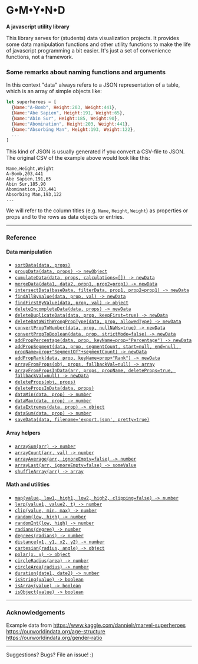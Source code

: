 # G•M•Y•N•D

**A javascript utility library**

This library serves for (students) data visualization projects. It provides some data manipulation functions and other utility functions to make the life of javascript programming a bit easier. It's just a set of convenience functions, not a framework.

### Some remarks about naming functions and arguments

In this context "data" always refers to a JSON representation of a table, which is an array of simple objects like:
```javascript
let superheroes = [ 
  {Name:"A-Bomb", Height:203, Weight:441},
  {Name:"Abe Sapien", Height:191, Weight:65},
  {Name:"Abin Sur", Height:185, Weight:90},
  {Name:"Abomination", Height:203, Weight:441},
  {Name:"Absorbing Man", Height:193, Weight:122},
  ...
]
```
This kind of JSON is usually generated if you convert a CSV-file to JSON. The original CSV of the example above would look like this:
```csv
Name,Height,Weight
A-Bomb,203,441
Abe Sapien,191,65
Abin Sur,185,90
Abomination,203,441
Absorbing Man,193,122
...
```

We will refer to the column titles (e.g. `Name`, `Height`, `Weight`) as properties or props and to the rows as data objects or entries.


---------------------------------
### Reference

#### Data manipulation

- [`sortData(data, props)`](docs/sortData.md)
- [`groupData(data, props) -> newObject`](docs/groupData.md)
- [`cumulateData(data, props, calculations=[]) -> newData`](docs/cumulateData.md)
- [`mergeData(data1, data2, prop1, prop2=prop1) -> newData`](docs/mergeData.md)
- [`intersectData(baseData, filterData, prop1, prop2=prop1) -> newData`](docs/intersectData.md)
- [`findAllByValue(data, prop, val) -> newData`](docs/findAllByValue.md)
- [`findFirstByValue(data, prop, val) -> object`](docs/findFirstByValue.md)
- [`deleteIncompleteData(data, props) -> newData`](docs/deleteIncompleteData.md)
- [`deleteDuplicateData(data, prop, keepFirst=true) -> newData`](docs/deleteDuplicateData.md)
- [`deleteDataWithWrongPropType(data, prop, allowedType) -> newData`](docs/deleteDataWithWrongPropType.md)
- [`convertPropToNumber(data, prop, nullNaNs=true) -> newData`](docs/convertPropToNumber.md)
- [`convertPropToBoolean(data, prop, strictMode=false) -> newData`](docs/convertPropToBoolean.md)
- [`addPropPercentage(data, prop, keyName=prop+"Percentage") -> newData`](docs/addPropPercentage.md)
- [`addPropSegment(data, prop, segmentCount, start=null, end=null, propName=prop+"SegmentOf"+segmentCount) -> newData`](docs/addPropSegment.md)
- [`addPropRank(data, prop, keyName=prop+"Rank") -> newData`](docs/addPropRank.md)
- [`arrayFromProps(obj, props, fallbackVal=null) -> array`](docs/arrayFromProps.md)
- [`arrayFromPropsInData(arr, props, propName, deleteProps=true, fallbackVal=null) -> newData`](docs/arrayFromPropsInData.md)
- [`deleteProps(obj, props)`](docs/deleteProps.md)
- [`deletePropsInData(data, props)`](docs/deletePropsInData.md)
- [`dataMin(data, prop) -> number`](docs/dataMin.md)
- [`dataMax(data, prop) -> number`](docs/dataMax.md)
- [`dataExtremes(data, prop) -> object`](docs/dataExtremes.md)
- [`dataSum(data, prop) -> number`](docs/dataSum.md)
- [`saveData(data, filename='export.json', pretty=true)`](docs/saveData.md)


#### Array helpers

- [`arraySum(arr) -> number`](docs/arraySum.md)
- [`arrayCount(arr, val) -> number`](docs/arrayCount.md)
- [`arrayAverage(arr, ignoreEmpty=false) -> number`](docs/arrayAverage.md)
- [`arrayLast(arr, ignoreEmpty=false) -> someValue`](docs/arrayLast.md)
- [`shuffleArray(arr) -> array`](docs/shuffleArray.md)


#### Math and utilities

- [`map(value, low1, high1, low2, high2, clipping=false) -> number`](docs/map.md)
- [`lerp(value1, value2, t) -> number`](docs/lerp.md)
- [`clip(value, min, max) -> number`](docs/clip.md)
- [`random(low, high) -> number`](docs/random.md)
- [`randomInt(low, high) -> number`](docs/randomInt.md)
- [`radians(degree) -> number`](docs/radians.md)
- [`degrees(radians) -> number`](docs/degrees.md)
- [`distance(x1, y1, x2, y2) -> number`](docs/distance.md)
- [`cartesian(radius, angle) -> object`](docs/cartesian.md)
- [`polar(x, y) -> object`](docs/polar.md)
- [`circleRadius(area) -> number`](docs/circleRadius.md)
- [`circleArea(radius) -> number`](docs/circleArea.md)
- [`duration(date1, date2) -> number`](docs/duration.md)
- [`isString(value) -> boolean`](docs/isString.md)
- [`isArray(value) -> boolean`](docs/isArray.md)
- [`isObject(value) -> boolean`](docs/isObject.md)

---------------------------------

### Acknowledgements

Example data from 
https://www.kaggle.com/dannielr/marvel-superheroes
https://ourworldindata.org/age-structure
https://ourworldindata.org/gender-ratio

---------------------------------

Suggestions? Bugs? File an issue! :)


